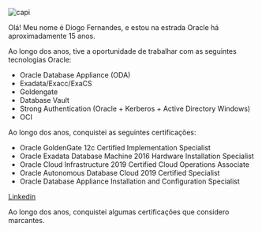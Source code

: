 ![capi](https://godata.com.br/imagens/capi222.png)

Olá! Meu nome é Diogo Fernandes, e estou na estrada Oracle há aproximadamente 15 anos.

Ao longo dos anos, tive a oportunidade de trabalhar com as seguintes tecnologias Oracle:

- Oracle Database Appliance (ODA)
- Exadata/Exacc/ExaCS
- Goldengate
- Database Vault
- Strong Authentication (Oracle + Kerberos + Active Directory Windows)
- OCI

Ao longo dos anos, conquistei as seguintes certificações:

- Oracle GoldenGate 12c Certified Implementation Specialist
- Oracle Exadata Database Machine 2016 Hardware Installation Specialist
- Oracle Cloud Infrastructure 2019 Certified Cloud Operations Associate
- Oracle Autonomous Database Cloud 2019 Certified Specialist
- Oracle Database Appliance Installation and Configuration Specialist

[Linkedin](https://www.linkedin.com/in/diogo-fernandess)

Ao longo dos anos, conquistei algumas certificações que considero marcantes.
